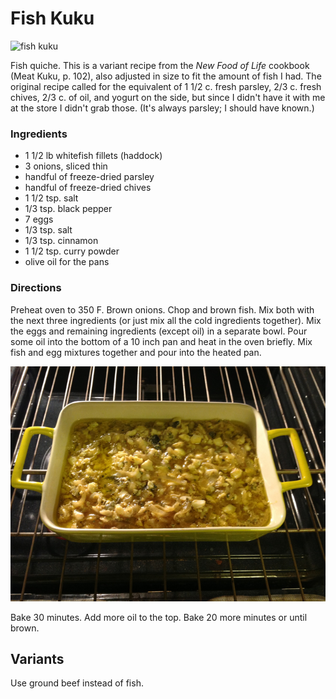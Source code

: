 # Fish Kuku

![fish kuku](images/../fish_kuku.jpg)

Fish quiche. This is a variant recipe from the _New Food of Life_ cookbook (Meat Kuku, p. 102), also adjusted in size to fit the amount of fish I had. The original recipe called for the equivalent of 1 1/2 c. fresh parsley, 2/3 c. fresh chives, 2/3 c. of oil, and yogurt on the side, but since I didn't have it with me at the store I didn't grab those. (It's always parsley; I should have known.)

### Ingredients

* 1 1/2 lb whitefish fillets (haddock)
* 3 onions, sliced thin
* handful of freeze-dried parsley
* handful of freeze-dried chives
* 1 1/2 tsp. salt
* 1/3 tsp. black pepper
* 7 eggs
* 1/3 tsp. salt
* 1/3 tsp. cinnamon
* 1 1/2 tsp. curry powder
* olive oil for the pans

### Directions

Preheat oven to 350 F. Brown onions. Chop and brown fish. Mix both with the next three ingredients (or just mix all the cold ingredients together). Mix the eggs and remaining ingredients (except oil) in a separate bowl. Pour some oil into the bottom of a 10 inch pan and heat in the oven briefly. Mix fish and egg mixtures together and pour into the heated pan.

![raw kuku](../images/raw_kuku.jpg)

Bake 30 minutes. Add more oil to the top. Bake 20 more minutes or until brown.

## Variants

Use ground beef instead of fish.
